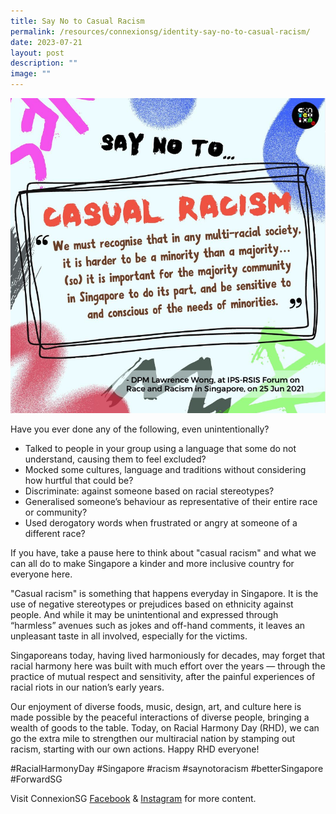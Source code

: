 ```yaml
---
title: Say No to Casual Racism
permalink: /resources/connexionsg/identity-say-no-to-casual-racism/
date: 2023-07-21
layout: post
description: ""
image: ""
---
```

![](/images/connexionsg/2023/casual%20racism.png)

Have you ever done any of the following, even unintentionally?
- Talked to people in your group using a language that some do not understand, causing them to feel excluded?
- Mocked some cultures, language and traditions without considering how hurtful that could be?
- Discriminate: against someone based on racial stereotypes?
- Generalised someone’s behaviour as representative of their entire race or community?
- Used derogatory words when frustrated or angry at someone of a different race?

If you have, take a pause here to think about "casual racism" and what we can all do to make Singapore a kinder and more inclusive country for everyone here.

"Casual racism" is something that happens everyday in Singapore. It is the use of negative stereotypes or prejudices based on ethnicity against people. And while it may be unintentional and expressed through “harmless” avenues such as jokes and off-hand comments, it leaves an unpleasant taste in all involved, especially for the victims.

Singaporeans today, having lived harmoniously for decades, may forget that racial harmony here was built with much effort over the years — through the practice of mutual respect and sensitivity, after the painful experiences of racial riots in our nation’s early years.

Our enjoyment of diverse foods, music, design, art, and culture here is made possible by the peaceful interactions of diverse people, bringing a wealth of goods to the table. Today, on Racial Harmony Day (RHD), we can go the extra mile to strengthen our multiracial nation by stamping out racism, starting with our own actions. Happy RHD everyone!

#RacialHarmonyDay #Singapore #racism #saynotoracism #betterSingapore #ForwardSG

Visit ConnexionSG <a target="_blank" href="https://www.facebook.com/ConnexionSG">Facebook</a> &amp; <a target="_blank" href="https://www.instagram.com/connexionsg/">Instagram</a> for more content.